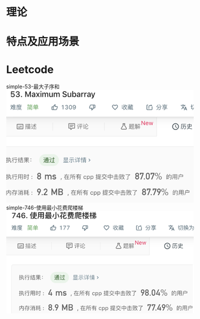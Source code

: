# 理论
# 特点及应用场景
# Leetcode
simple-53-最大子序和
![image](https://github.com/PseudoProgrammer/leetcode_analysis/blob/PseudoProgrammer-patch-3/algorithms/dynamic_planning/picture/Maximum_Subarray.png)
simple-746-使用最小花费爬楼梯
![image](https://github.com/PseudoProgrammer/leetcode_analysis/blob/PseudoProgrammer-patch-3/algorithms/dynamic_planning/picture/Min_Cost_Climbing_Stairs.png)

